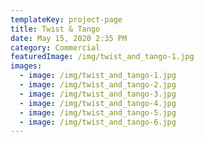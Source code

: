 ```yaml
---
templateKey: project-page
title: Twist & Tango
date: May 15, 2020 2:35 PM
category: Commercial
featuredImage: /img/twist_and_tango-1.jpg
images:
  - image: /img/twist_and_tango-1.jpg
  - image: /img/twist_and_tango-2.jpg
  - image: /img/twist_and_tango-3.jpg
  - image: /img/twist_and_tango-4.jpg
  - image: /img/twist_and_tango-5.jpg
  - image: /img/twist_and_tango-6.jpg
---
```

